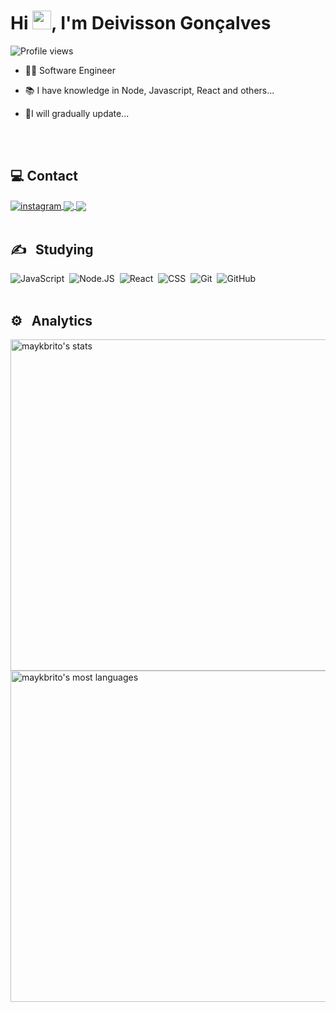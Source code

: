 <h1 align="left">Hi <img src="https://raw.githubusercontent.com/kaueMarques/kaueMarques/master/hi.gif" width="30px">, I'm Deivisson Gonçalves</h1>
<p align="left"> <img src="https://komarev.com/ghpvc/?username=deividev5&color=blue" alt="Profile views" /> </p>

- 👨‍💻 Software Engineer

- 📚 I have knowledge in Node, Javascript, React and others...

- 🔧I will gradually update...

<br><br>

## 💻 Contact


<a href="https://www.instagram.com/deivi_0_0/" target="_blank">
 <img align="center" src="https://img.shields.io/badge/Instagram-E4405F?style=for-the-badge&logo=instagram&logoColor=white" alt="instagram"/>
</a>

<a href="mailto:deivissonmatos95@gmail.com" target="_blank">
 <img align="center" src="https://img.shields.io/badge/Gmail-D14836?style=for-the-badge&logo=gmail&logoColor=white"/>
</a>

<a href="https://github.com/deividev5" target="_blank">
 <img align="center" src="https://img.shields.io/badge/GitHub-100000?style=for-the-badge&logo=github&logoColor=white"/>
</a>
<br><br>

## ✍ &nbsp; Studying

![JavaScript](https://img.shields.io/badge/JavaScript-F7DF1E?style=for-the-badge&logo=javascript&logoColor=black)&nbsp;
![Node.JS](https://img.shields.io/badge/Node.js-43853D?logo=node.js&logoColor=white&style=for-the-badge)&nbsp;
![React](https://img.shields.io/badge/React-20232A?logo=react&logoColor=61DAFB&style=for-the-badge)&nbsp;
![CSS](https://img.shields.io/badge/CSS3-1572B6?style=for-the-badge&logo=css3&logoColor=white)&nbsp;
![Git](https://img.shields.io/badge/Git-E34F26?style=for-the-badge&logo=git&logoColor=white)&nbsp;
![GitHub](https://img.shields.io/badge/GitHub-100000?style=for-the-badge&logo=github&logoColor=white)&nbsp;
<br><br>

## ⚙️ &nbsp; Analytics

<p align="left">
<img width="530em" src="https://github-readme-stats.vercel.app/api?username=deividev5&show_icons=true&theme=vision-friendly-dark" alt="maykbrito's stats"/>
<img width="530em" src="https://github-readme-stats.vercel.app/api/top-langs/?username=deividev5&layout=compact&theme=vision-friendly-dark" alt="maykbrito's most languages"/>
</p>

<br><br>



<!--
**deividev5/deividev5** is a ✨ _special_ ✨ repository because its `README.md` (this file) appears on your GitHub profile.

Here are some ideas to get you started:

- 🔭 I’m currently working on ...
- 🌱 I’m currently learning ...
- 👯 I’m looking to collaborate on ...
- 🤔 I’m looking for help with ...
- 💬 Ask me about ...
- 📫 How to reach me: ...
- 😄 Pronouns: ...
- ⚡ Fun fact: ...
-->
